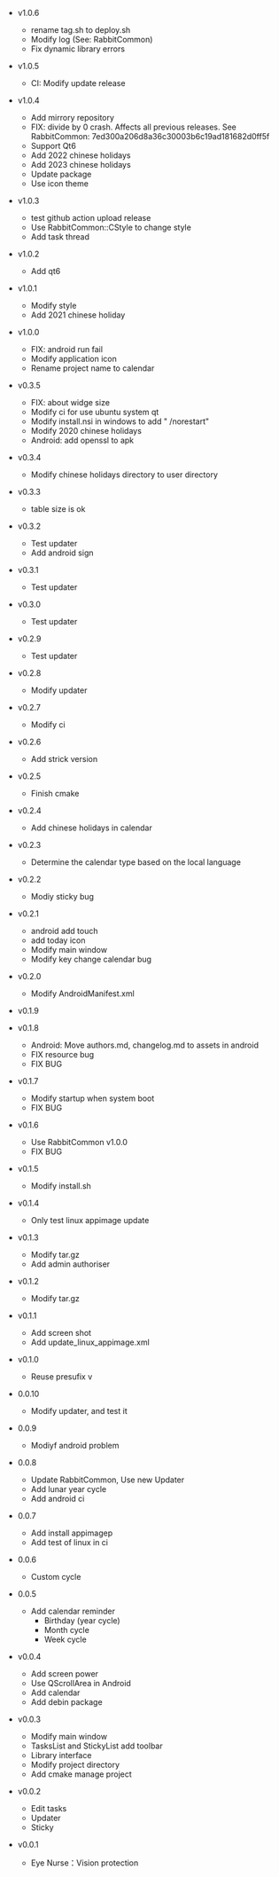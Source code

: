 - v1.0.6
  + rename tag.sh to deploy.sh
  + Modify log (See: RabbitCommon)
  + Fix dynamic library errors

- v1.0.5
  + CI: Modify update release

- v1.0.4
  + Add mirrory repository
  + FIX: divide by 0 crash. Affects all previous releases.
    See RabbitCommon: 7ed300a206d8a36c30003b6c19ad181682d0ff5f
  + Support Qt6
  + Add 2022 chinese holidays
  + Add 2023 chinese holidays
  + Update package
  + Use icon theme

- v1.0.3
  + test github action upload release
  + Use RabbitCommon::CStyle to change style
  + Add task thread

- v1.0.2
  + Add qt6

- v1.0.1
  + Modify style
  + Add 2021 chinese holiday

- v1.0.0
  + FIX: android run fail
  + Modify application icon
  + Rename project name to calendar
  
- v0.3.5
  + FIX: about widge size
  + Modify ci for use ubuntu system qt 
  + Modify install.nsi in windows to add " /norestart"
  + Modify 2020 chinese holidays
  + Android: add openssl to apk

- v0.3.4
  + Modify chinese holidays directory to user directory
  
- v0.3.3
  + table size is ok
  
- v0.3.2
  + Test updater
  + Add android sign

- v0.3.1
  + Test updater
  
- v0.3.0
  + Test updater

- v0.2.9
  + Test updater

- v0.2.8
  + Modify updater
  
- v0.2.7
  + Modify ci

- v0.2.6
  + Add strick version
  
- v0.2.5
  + Finish cmake
  
- v0.2.4
  + Add chinese holidays in calendar

- v0.2.3
  + Determine the calendar type based on the local language
  
- v0.2.2
  + Modiy sticky bug
  
- v0.2.1
  + android add touch
  + add today icon
  + Modify main window
  + Modify key change calendar bug
  
- v0.2.0
  + Modify AndroidManifest.xml
  
- v0.1.9

- v0.1.8
  + Android: Move authors.md, changelog.md to assets in android
  + FIX resource bug
  + FIX BUG
  
- v0.1.7
  + Modify startup when system boot
  + FIX BUG
  
- v0.1.6
  + Use RabbitCommon v1.0.0
  + FIX BUG
  
- v0.1.5
  + Modify install.sh

- v0.1.4
  + Only test linux appimage update

- v0.1.3
  + Modify tar.gz
  + Add admin authoriser

- v0.1.2
  + Modify tar.gz

- v0.1.1
  + Add screen shot
  + Add update_linux_appimage.xml
  
- v0.1.0
  + Reuse presufix v
  
- 0.0.10
  + Modify updater, and test it
  
- 0.0.9
  + Modiyf android problem

- 0.0.8
  + Update RabbitCommon, Use new Updater
  + Add lunar year cycle
  + Add android ci
  
- 0.0.7
  + Add install appimagep
  + Add test of linux in ci
   
- 0.0.6
  + Custom cycle
    
- 0.0.5
  + Add calendar reminder
    - Birthday (year cycle)
    - Month cycle
    - Week cycle
     
- v0.0.4
  + Add screen power
  + Use QScrollArea in Android
  + Add calendar
  + Add debin package

- v0.0.3
  + Modify main window
  + TasksList and StickyList add toolbar
  + Library interface
  + Modify project directory
  + Add cmake manage project
  
- v0.0.2
  + Edit tasks
  + Updater
  + Sticky
  
- v0.0.1
  + Eye Nurse：Vision protection
